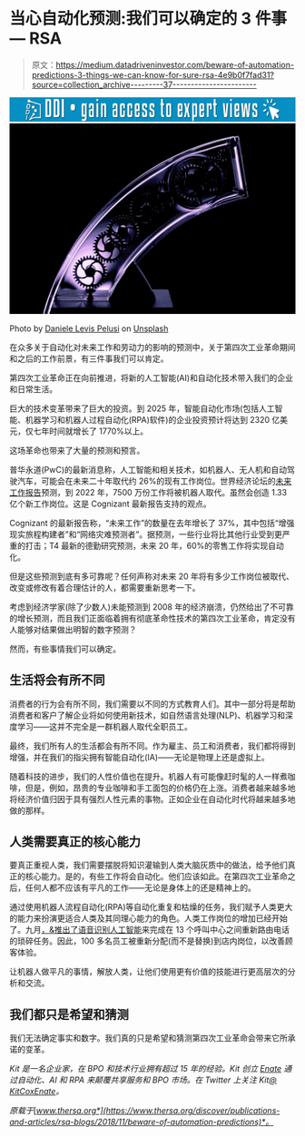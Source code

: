 # 当心自动化预测:我们可以确定的 3 件事— RSA

> 原文：<https://medium.datadriveninvestor.com/beware-of-automation-predictions-3-things-we-can-know-for-sure-rsa-4e9b0f7fad31?source=collection_archive---------37----------------------->

[![](img/95ab3d0ad163f3435ff4d32a790dc986.png)](http://www.track.datadriveninvestor.com/1B9E)![](img/bebb21815a74003a777510c7e16fa865.png)

Photo by [Daniele Levis Pelusi](https://unsplash.com/@yogidan2012?utm_source=medium&utm_medium=referral) on [Unsplash](https://unsplash.com?utm_source=medium&utm_medium=referral)

在众多关于自动化对未来工作和劳动力的影响的预测中，关于第四次工业革命期间和之后的工作前景，有三件事我们可以肯定。

第四次工业革命正在向前推进，将新的人工智能(AI)和自动化技术带入我们的企业和日常生活。

巨大的技术变革带来了巨大的投资。到 2025 年，智能自动化市场(包括人工智能、机器学习和机器人过程自动化(RPA)软件)的企业投资预计将达到 2320 亿美元，仅七年时间就增长了 1770%以上。

这场革命也带来了大量的预测和预言。

普华永道(PwC)的最新消息称，人工智能和相关技术，如机器人、无人机和自动驾驶汽车，可能会在未来二十年取代约 26%的现有工作岗位。世界经济论坛的[未来工作报告](http://www3.weforum.org/docs/WEF_Future_of_Jobs_2018.pdf)预测，到 2022 年，7500 万份工作将被机器人取代。虽然会创造 1.33 亿个新工作岗位。这是 Cognizant 最新报告支持的观点。

Cognizant 的最新报告称，“未来工作”的数量在去年增长了 37%，其中包括“增强现实旅程构建者”和“网络灾难预测者”。据预测，一些行业将比其他行业受到更严重的打击；T4 最新的德勤研究预测，未来 20 年，60%的零售工作将实现自动化。

但是这些预测到底有多可靠呢？任何声称对未来 20 年将有多少工作岗位被取代、改变或修改有着合理估计的人，都需要重新思考一下。

考虑到经济学家(除了少数人)未能预测到 2008 年的经济崩溃，仍然给出了不可靠的增长预测，而且我们正面临着拥有彻底革命性技术的第四次工业革命，肯定没有人能够对结果做出明智的数字预测？

然而，有些事情我们可以确定。

## 生活将会有所不同

消费者的行为会有所不同，我们需要以不同的方式教育人们。其中一部分将是帮助消费者和客户了解企业将如何使用新技术，如自然语言处理(NLP)、机器学习和深度学习——这并不完全是一群机器人取代全职员工。

最终，我们所有人的生活都会有所不同。作为雇主、员工和消费者，我们都将得到增强，并在我们的指尖拥有智能自动化(IA)——无论是物理上还是虚拟上。

随着科技的进步，我们的人性价值也在提升。机器人有可能像赶时髦的人一样煮咖啡，但是，例如，昂贵的专业咖啡和手工面包的价格仍在上涨。消费者越来越多地将经济价值归因于具有强烈人性元素的事物。正如企业在自动化时代将越来越多地做的那样。

## 人类需要真正的核心能力

要真正重视人类，我们需要摆脱将知识灌输到人类大脑灰质中的做法，给予他们真正的核心能力。是的，有些工作将会自动化。他们应该如此。在第四次工业革命之后，任何人都不应该有平凡的工作——无论是身体上的还是精神上的。

通过使用机器人流程自动化(RPA)等自动化重复和枯燥的任务，我们赋予人类更大的能力来扮演更适合人类及其同理心能力的角色。人类工作岗位的增加已经开始了。九月[，&推出了语音识别人工智能](https://econsultancy.com/marks-spencer-s-call-centre-decision-is-a-textbook-case-of-playing-to-ai-s-strengths/?cmpid=ECON-DAILYPULSE-UK-200818-075858&utm_medium=email&utm_source=newsletter&utm_campaign=ECON-DAILYPULSE-UK-200818-075858)来完成在 13 个呼叫中心之间重新路由电话的琐碎任务。因此，100 多名员工被重新分配(而不是替换)到店内岗位，以改善顾客体验。

让机器人做平凡的事情，解放人类，让他们使用更有价值的技能进行更高层次的分析和交流。

## 我们都只是希望和猜测

我们无法确定事实和数字。我们真的只是希望和猜测第四次工业革命会带来它所承诺的变革。

*Kit 是一名企业家，在 BPO 和技术行业拥有超过 15 年的经验。Kit 创立* [*Enate*](https://www.enate.net/) *通过自动化、AI 和 RPA 来颠覆共享服务和 BPO 市场。在 Twitter 上关注 Kit*[*@ KitCoxEnate*](https://twitter.com/KitCoxEnate)*。*

*原载于*[*www.thersa.org*](https://www.thersa.org/discover/publications-and-articles/rsa-blogs/2018/11/beware-of-automation-predictions)*。*